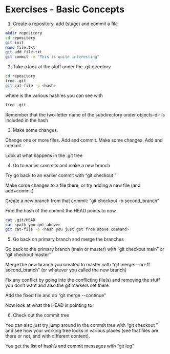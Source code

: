 # Exercises - Basic Concepts

1. Create a repository, add (stage) and commit a file

```bash
mkdir repository 
cd repository 
git init 
nano file.txt 
git add file.txt 
git commit -m "This is quite interesting" 
```

2. Take a look at the stuff under the .git directory 

```bash
cd repository
tree .git 
git cat-file -p <hash> 
```

where <hash> is the various hash'es you can see with 

```bash
tree .git
```

Remember that the two-letter name of the subdirectory under objects-dir is included in the hash 

3. Make some changes. 

Change one or more files. Add and commit. Make some changes. Add and commit. 

Look at what happens in the .git tree 

4. Go to earlier commits and make a new branch 

Try go back to an earlier commit with “git checkout <hash>” 

Make come changes to a file there, or try adding a new file (and add+commit) 

Create a new branch from that commit: “git checkout -b second_branch” 

Find the hash of the commit the HEAD points to now  

```bash 
cat .git/HEAD    
cat <path you got above> 
git cat-file -p <hash you just got from above command> 
```

5. Go back on primary branch and merge the branches

Go back to the primary branch (main or master) with “git checkout main” or “git checkout master” 

Merge the new branch you created to master with “git merge --no-ff second_branch” (or whatever you called the new branch) 

Fix any conflict by going into the conflicting file(s) and removing the stuff you don’t want and also the git markers set there 

Add the fixed file and do “git merge --continue"  

Now look at what the HEAD is pointing to 

6. Check out the commit tree   

You can also just try jump around in the commit tree with “git checkout <hash>” and see how your working tree looks in various places (see that files are there or not, and with different content). 

You get the list of hash’s and commit messages with “git log” 

